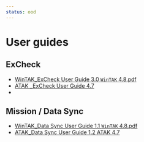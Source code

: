 ```yaml
---
status: ood
---
```


# User guides
## ExCheck
- [WinTAK_ExCheck User Guide 3.0 `WinTAK` 4.8.pdf](https://github.com/FreeTAKTeam/FreeTAKServer-User-Docs/files/11017759/WinTAK_ExCheck.User.Guide.3.0.WinTAK.4.8.pdf)
- [ATAK _ExCheck User Guide 4.7](..k_User_Guide_1.1_ATAK_4.8.pdf)
- 
## Mission / Data Sync
- [WinTAK_Data Sync User Guide 1.1 `WinTAK` 4.8.pdf](https://github.com/FreeTAKTeam/FreeTAKServer-User-Docs/files/11017760/WinTAK_Data.Sync.User.Guide.1.1.WinTAK.4.8.pdf)
- [ATAK_Data Sync User Guide 1.2 ATAK 4.7](..ync_User_Guide_Version_1.3_ATAK_4.8.pdf)
